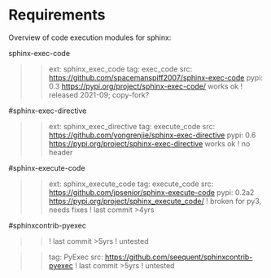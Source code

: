# Requirements

Overview of code execution modules for sphinx:

sphinx-exec-code
>> ext: sphinx_exec_code
>> tag: exec_code
>> src: https://github.com/spacemanspiff2007/sphinx-exec-code
>> pypi: 0.3 https://pypi.org/project/sphinx-exec-code/
>> works ok
>> ! released 2021-09; copy-fork?

#sphinx-exec-directive
>> ext: sphinx_exec_directive
>> tag: execute_code
>> src: https://github.com/yongrenjie/sphinx-exec-directive
>> pypi: 0.6 https://pypi.org/project/sphinx-exec-directive
>> works ok
>> ! no header

#sphinx-execute-code 
>> ext: sphinx_execute_code
>> tag: execute_code
>> src: https://github.com/jpsenior/sphinx-execute-code
>> pypi: 0.2a2 https://pypi.org/project/sphinx_execute_code/
>> ! broken for py3, needs fixes
>> ! last commit >4yrs

#sphinxcontrib-pyexec
>> ! last commit >5yrs
>> ! untested

>> tag: PyExec
>> src: https://github.com/seequent/sphinxcontrib-pyexec
>> ! last commit >5yrs
>> ! untested